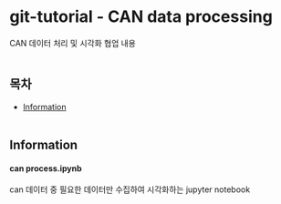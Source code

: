 # git-tutorial - CAN data processing
CAN 데이터 처리 및 시각화 협업 내용<br/><br/>
## 목차
* [Information](#Information)<br/><br/>

## Information
#### can process.ipynb
can 데이터 중 필요한 데이터만 수집하여 시각화하는 jupyter notebook
